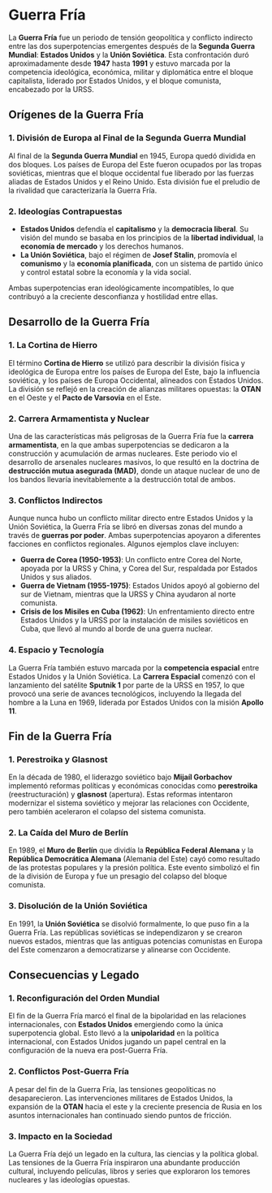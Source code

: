 # Guerra Fría

La **Guerra Fría** fue un periodo de tensión geopolítica y conflicto indirecto entre las dos superpotencias emergentes después de la **Segunda Guerra Mundial**: **Estados Unidos** y la **Unión Soviética**. Esta confrontación duró aproximadamente desde **1947** hasta **1991** y estuvo marcada por la competencia ideológica, económica, militar y diplomática entre el bloque capitalista, liderado por Estados Unidos, y el bloque comunista, encabezado por la URSS.

## Orígenes de la Guerra Fría

### 1. **División de Europa al Final de la Segunda Guerra Mundial**
Al final de la **Segunda Guerra Mundial** en 1945, Europa quedó dividida en dos bloques. Los países de Europa del Este fueron ocupados por las tropas soviéticas, mientras que el bloque occidental fue liberado por las fuerzas aliadas de Estados Unidos y el Reino Unido. Esta división fue el preludio de la rivalidad que caracterizaría la Guerra Fría.

### 2. **Ideologías Contrapuestas**
- **Estados Unidos** defendía el **capitalismo** y la **democracia liberal**. Su visión del mundo se basaba en los principios de la **libertad individual**, la **economía de mercado** y los derechos humanos.
- **La Unión Soviética**, bajo el régimen de **Josef Stalin**, promovía el **comunismo** y la **economía planificada**, con un sistema de partido único y control estatal sobre la economía y la vida social.

Ambas superpotencias eran ideológicamente incompatibles, lo que contribuyó a la creciente desconfianza y hostilidad entre ellas.

## Desarrollo de la Guerra Fría

### 1. **La Cortina de Hierro**
El término **Cortina de Hierro** se utilizó para describir la división física y ideológica de Europa entre los países de Europa del Este, bajo la influencia soviética, y los países de Europa Occidental, alineados con Estados Unidos. La división se reflejó en la creación de alianzas militares opuestas: la **OTAN** en el Oeste y el **Pacto de Varsovia** en el Este.

### 2. **Carrera Armamentista y Nuclear**
Una de las características más peligrosas de la Guerra Fría fue la **carrera armamentista**, en la que ambas superpotencias se dedicaron a la construcción y acumulación de armas nucleares. Este periodo vio el desarrollo de arsenales nucleares masivos, lo que resultó en la doctrina de **destrucción mutua asegurada (MAD)**, donde un ataque nuclear de uno de los bandos llevaría inevitablemente a la destrucción total de ambos.

### 3. **Conflictos Indirectos**
Aunque nunca hubo un conflicto militar directo entre Estados Unidos y la Unión Soviética, la Guerra Fría se libró en diversas zonas del mundo a través de **guerras por poder**. Ambas superpotencias apoyaron a diferentes facciones en conflictos regionales. Algunos ejemplos clave incluyen:
- **Guerra de Corea (1950-1953)**: Un conflicto entre Corea del Norte, apoyada por la URSS y China, y Corea del Sur, respaldada por Estados Unidos y sus aliados.
- **Guerra de Vietnam (1955-1975)**: Estados Unidos apoyó al gobierno del sur de Vietnam, mientras que la URSS y China ayudaron al norte comunista.
- **Crisis de los Misiles en Cuba (1962)**: Un enfrentamiento directo entre Estados Unidos y la URSS por la instalación de misiles soviéticos en Cuba, que llevó al mundo al borde de una guerra nuclear.

### 4. **Espacio y Tecnología**
La Guerra Fría también estuvo marcada por la **competencia espacial** entre Estados Unidos y la Unión Soviética. La **Carrera Espacial** comenzó con el lanzamiento del satélite **Sputnik 1** por parte de la URSS en 1957, lo que provocó una serie de avances tecnológicos, incluyendo la llegada del hombre a la Luna en 1969, liderada por Estados Unidos con la misión **Apollo 11**.

## Fin de la Guerra Fría

### 1. **Perestroika y Glasnost**
En la década de 1980, el liderazgo soviético bajo **Mijaíl Gorbachov** implementó reformas políticas y económicas conocidas como **perestroika** (reestructuración) y **glasnost** (apertura). Estas reformas intentaron modernizar el sistema soviético y mejorar las relaciones con Occidente, pero también aceleraron el colapso del sistema comunista.

### 2. **La Caída del Muro de Berlín**
En 1989, el **Muro de Berlín** que dividía la **República Federal Alemana** y la **República Democrática Alemana** (Alemania del Este) cayó como resultado de las protestas populares y la presión política. Este evento simbolizó el fin de la división de Europa y fue un presagio del colapso del bloque comunista.

### 3. **Disolución de la Unión Soviética**
En 1991, la **Unión Soviética** se disolvió formalmente, lo que puso fin a la Guerra Fría. Las repúblicas soviéticas se independizaron y se crearon nuevos estados, mientras que las antiguas potencias comunistas en Europa del Este comenzaron a democratizarse y alinearse con Occidente.

## Consecuencias y Legado

### 1. **Reconfiguración del Orden Mundial**
El fin de la Guerra Fría marcó el final de la bipolaridad en las relaciones internacionales, con **Estados Unidos** emergiendo como la única superpotencia global. Esto llevó a la **unipolaridad** en la política internacional, con Estados Unidos jugando un papel central en la configuración de la nueva era post-Guerra Fría.

### 2. **Conflictos Post-Guerra Fría**
A pesar del fin de la Guerra Fría, las tensiones geopolíticas no desaparecieron. Las intervenciones militares de Estados Unidos, la expansión de la **OTAN** hacia el este y la creciente presencia de Rusia en los asuntos internacionales han continuado siendo puntos de fricción.

### 3. **Impacto en la Sociedad**
La Guerra Fría dejó un legado en la cultura, las ciencias y la política global. Las tensiones de la Guerra Fría inspiraron una abundante producción cultural, incluyendo películas, libros y series que exploraron los temores nucleares y las ideologías opuestas.